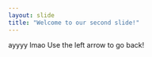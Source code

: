 ```yaml
---
layout: slide
title: "Welcome to our second slide!"
---
```

ayyyy lmao
Use the left arrow to go back!